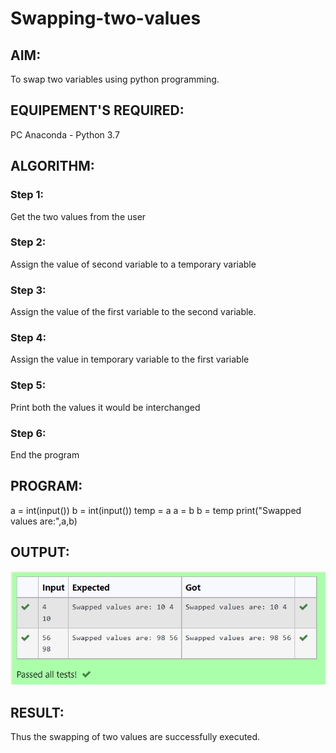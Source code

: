 # Swapping-two-values
## AIM:
To swap two variables using python programming.
## EQUIPEMENT'S REQUIRED: 
PC
Anaconda - Python 3.7
## ALGORITHM: 
### Step 1:
Get the two values from the user
### Step 2: 
Assign the value of second variable to a temporary variable 
### Step 3: 
Assign the value of the first variable to the second variable.
### Step 4:  
Assign the value in temporary variable to the first variable
### Step 5: 
Print both the values it would be interchanged
### Step 6: 
End the program
## PROGRAM:
a = int(input())
b = int(input())
temp = a
a = b
b = temp
print("Swapped values are:",a,b)
## OUTPUT:
![swapping](/PICS/swap.png)
## RESULT:
Thus the swapping of two values are successfully executed.



